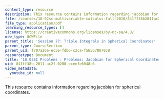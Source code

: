 ```yaml
---
content_type: resource
description: This resource contains information regarding jacobian for spherical coordinates.
file: /courses/18-02sc-multivariable-calculus-fall-2010/841ff38b2011ac2f0200eceefe6048c6_MIT18_02SC_pb_77_quest.pdf
file_type: application/pdf
learning_resource_types: []
license: https://creativecommons.org/licenses/by-nc-sa/4.0/
ocw_type: OCWFile
parent_title: 'Session 77: Triple Integrals in Spherical Coordinates'
parent_type: CourseSection
parent_uid: f707a26e-ec56-fdb6-c3ca-f56567807058
resourcetype: Document
title: '18.02SC Problems : Problems: Jacobian for Spherical Coordinates'
uid: 841ff38b-2011-ac2f-0200-eceefe6048c6
video_metadata:
  youtube_id: null
---
```

This resource contains information regarding jacobian for spherical coordinates.
